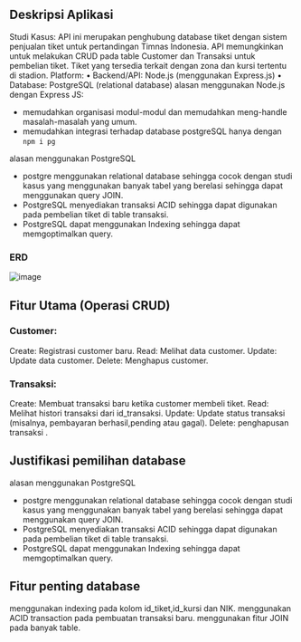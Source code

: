 ## Deskripsi Aplikasi
Studi Kasus:
API ini merupakan penghubung database tiket dengan sistem penjualan tiket untuk pertandingan Timnas Indonesia. API memungkinkan untuk melakukan CRUD pada table Customer dan Transaksi untuk pembelian tiket. Tiket yang tersedia terkait dengan zona dan kursi tertentu di stadion. 
Platform: 
• Backend/API: Node.js (menggunakan Express.js) 
• Database: PostgreSQL (relational database) 
alasan menggunakan Node.js dengan Express JS:
- memudahkan organisasi modul-modul dan memudahkan meng-handle masalah-masalah yang umum.
- memudahkan integrasi terhadap database postgreSQL hanya dengan ```npm i pg```

alasan menggunakan PostgreSQL
- postgre menggunakan relational database sehingga cocok dengan studi kasus yang menggunakan banyak tabel yang berelasi sehingga dapat menggunakan query JOIN.
- PostgreSQL menyediakan transaksi ACID sehingga dapat digunakan pada pembelian tiket di table transaksi.
- PostgreSQL dapat menggunakan Indexing sehingga dapat memgoptimalkan query.
### ERD
![image](https://github.com/user-attachments/assets/66699c6f-50cd-4b42-9eba-3d0d08cc1fd1)


## Fitur Utama (Operasi CRUD)
### Customer:
Create: Registrasi customer baru. 
Read: Melihat data customer. 
Update: Update data customer. 
Delete: Menghapus customer.

### Transaksi:
Create: Membuat transaksi baru ketika customer membeli tiket. 
Read: Melihat histori transaksi dari id_transaksi. 
Update: Update status transaksi (misalnya, pembayaran berhasil,pending atau gagal). 
Delete: penghapusan transaksi .

## Justifikasi pemilihan database
alasan menggunakan PostgreSQL
- postgre menggunakan relational database sehingga cocok dengan studi kasus yang menggunakan banyak tabel yang berelasi sehingga dapat menggunakan query JOIN.
- PostgreSQL menyediakan transaksi ACID sehingga dapat digunakan pada pembelian tiket di table transaksi.
- PostgreSQL dapat menggunakan Indexing sehingga dapat memgoptimalkan query.

## Fitur penting database
menggunakan indexing pada kolom id_tiket,id_kursi dan NIK.
menggunakan ACID transaction pada pembuatan transaksi baru.
menggunakan fitur JOIN pada banyak table.
